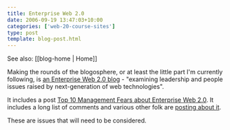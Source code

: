 ```yaml
---
title: Enterprise Web 2.0
date: 2006-09-19 13:47:03+10:00
categories: ['web-20-course-sites']
type: post
template: blog-post.html
---
```


See also: [[blog-home | Home]]

Making the rounds of the blogosphere, or at least the little part I'm currently following, is [an Enterprise Web 2.0 blog](http://www.enterpriseweb2.com/) - "examining leadership and people issues raised by next-generation of web technologies".

It includes a post [Top 10 Management Fears about Enterprise Web 2.0](http://www.enterpriseweb2.com/?p=10). It includes a long list of comments and various other folk are [posting about it](http://www.innovationcreators.com/2006/07/enterprise_web_20_great_site_i.html).

These are issues that will need to be considered.